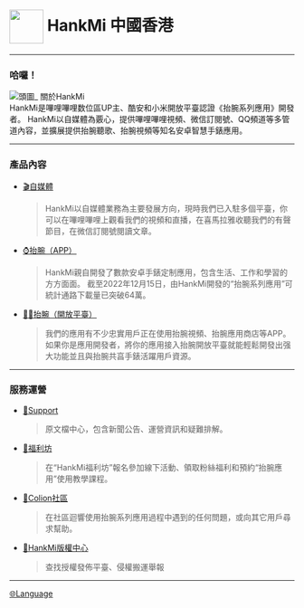 # <img src="favicon.ico" width="60" height="60" align="center" /> HankMi 中國香港  
  
***
   
### 哈囉！
![頭圖_ 關於HankMi](https://s2.loli.net/2023/01/03/HkrEMtvnBVj8OTW.png)  
HankMi是嗶哩嗶哩数位區UP主、酷安和小米開放平臺認證《抬腕系列應用》開發者。 HankMi以自媒體為覈心，提供嗶哩嗶哩視頻、微信訂閱號、QQ頻道等多管道內容，並擴展提供抬腕聽歌、抬腕視頻等知名安卓智慧手錶應用。  

***

### 產品內容

* [🎬自媒體](https://www.hankmi.com/hk/live)
  > HankMi以自媒體業務為主要發展方向，現時我們已入駐多個平臺，你可以在嗶哩嗶哩上觀看我們的視頻和直播，在喜馬拉雅收聽我們的有聲節目，在微信訂閱號閱讀文章。  
  
* [⌚抬腕（APP）](https://www.hankmi.com/hk/service_not_available)
  > HankMi親自開發了數款安卓手錶定制應用，包含生活、工作和學習的方方面面。 截至2022年12月15日，由HankMi開發的“抬腕系列應用”可統計通路下載量已突破64萬。  
  
* [🧑‍💻抬腕（開放平臺）](https://www.hankmi.com/hk/service_not_available)
    > 我們的應用有不少忠實用戶正在使用抬腕視頻、抬腕應用商店等APP。 如果你是應用開發者，將你的應用接入抬腕開放平臺就能輕鬆開發出强大功能並且與抬腕共亯手錶活躍用戶資源。  

***

### 服務運營

* [📰Support](https://www.hankmi.com/hk/support)
  > 原文檔中心，包含新聞公告、運營資訊和疑難排解。  
  
* [🎁福利坊](https://www.hankmi.com/hk/service_not_available)
  > 在“HankMi福利坊”報名參加線下活動、領取粉絲福利和預約“抬腕應用”使用教學課程。  
  
* [👥Colion社區](https://www.hankmi.com/hk/community)
  > 在社區迴響使用抬腕系列應用過程中遇到的任何問題，或向其它用戶尋求幫助。  
  
* [📃HankMi版權中心](https://www.hankmi.com/hk/service_not_available)
  > 查找授權發佈平臺、侵權搬運舉報  

***

[🌐Language](https://www.hankmi.com/choose-country-region)
